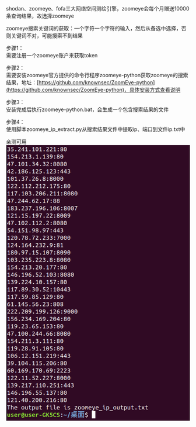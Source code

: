 shodan、zoomeye、fofa三大网络空间测绘引擎，zoomeye会每个月赠送10000条查询结果，故选择zoomeye

zoomeye搜索关键词的获取：一个字符一个字符的输入，然后从备选中选择，否则关键词不对，可能搜索不到结果

步骤1：  
需要注册一个zoomeye账户来获取token

步骤2：  
需要安装zoomeye官方提供的命令行程序zoomeye-python获取zoomeye的搜索结果，地址：[https://github.com/knownsec/ZoomEye-python](https://github.com/knownsec/ZoomEye-python)，具体安装方式查看说明

步骤3：  
安装完成后执行zoomeye-python.bat，会生成一个包含搜索结果的文件

步骤4：  
使用脚本zoomeye_ip_extract.py从搜索结果文件中提取ip、端口到文件ip.txt中

亲测可用  
![image](./pic/a.png)

